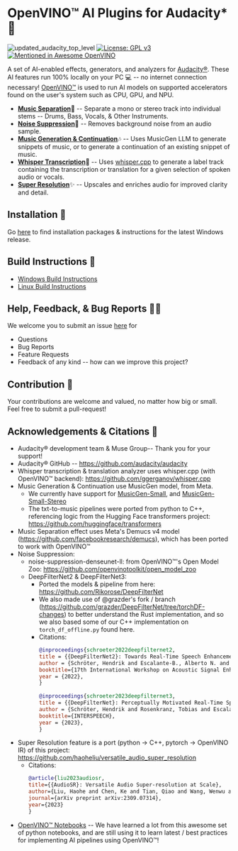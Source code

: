 # OpenVINO™ AI Plugins for Audacity* :metal:
![updated_audacity_top_level](https://github.com/user-attachments/assets/f7c911db-fb98-43ff-972d-f66473b4c921)
[![License: GPL v3](https://img.shields.io/badge/License-GPL%20v3-blue.svg)](https://www.gnu.org/licenses/gpl-3.0) [![Mentioned in Awesome OpenVINO](https://awesome.re/mentioned-badge-flat.svg)](https://github.com/openvinotoolkit/awesome-openvino)

A set of AI-enabled effects, generators, and analyzers for [Audacity®](https://www.audacityteam.org/). These AI features run 100% locally on your PC :computer: -- no internet connection necessary! [OpenVINO™](https://github.com/openvinotoolkit/openvino) is used to run AI models on supported accelerators found on the user's system such as CPU, GPU, and NPU.

- [**Music Separation**](doc/feature_doc/music_separation/README.md):musical_note: -- Separate a mono or stereo track into individual stems -- Drums, Bass, Vocals, & Other Instruments. 
- [**Noise Suppression**](doc/feature_doc/noise_suppression/README.md):broom: -- Removes background noise from an audio sample.
- [**Music Generation & Continuation**](doc/feature_doc/music_generation/README.md):notes: -- Uses MusicGen LLM to generate snippets of music, or to generate a continuation of an existing snippet of music.
- [**Whisper Transcription**](doc/feature_doc/whisper_transcription/README.md):microphone: -- Uses [whisper.cpp](https://github.com/ggerganov/whisper.cpp) to generate a label track containing the transcription or translation for a given selection of spoken audio or vocals.
- [**Super Resolution**](doc/feature_doc/super_resolution/README.md):sparkles: -- Upscales and enriches audio for improved clarity and detail.

## Installation :floppy_disk: 
  Go [here](https://github.com/intel/openvino-plugins-ai-audacity/releases) to find installation packages & instructions for the latest Windows release. 

## Build Instructions :hammer:
  - [Windows Build Instructions](doc/build_doc/windows/README.md)  
  - [Linux Build Instructions](doc/build_doc/linux/README.md)

## Help, Feedback, & Bug Reports 🙋‍♂️
  We welcome you to submit an issue [here](https://github.com/intel/openvino-plugins-ai-audacity/issues) for
  * Questions
  * Bug Reports
  * Feature Requests
  * Feedback of any kind -- how can we improve this project?
    
## Contribution :handshake:
  Your contributions are welcome and valued, no matter how big or small. Feel free to submit a pull-request!

## Acknowledgements & Citations :pray:
* Audacity® development team & Muse Group-- Thank you for your support!  
* Audacity® GitHub -- https://github.com/audacity/audacity  
* Whisper transcription & translation analyzer uses whisper.cpp (with OpenVINO™ backend): https://github.com/ggerganov/whisper.cpp  
* Music Generation & Continuation use MusicGen model, from Meta.
  - We currently have support for [MusicGen-Small](https://huggingface.co/facebook/musicgen-small), and [MusicGen-Small-Stereo](https://huggingface.co/facebook/musicgen-stereo-small)
  - The txt-to-music pipelines were ported from python to C++, referencing logic from the Hugging Face transformers project: https://github.com/huggingface/transformers 
* Music Separation effect uses Meta's Demucs v4 model (https://github.com/facebookresearch/demucs), which has been ported to work with OpenVINO™
* Noise Suppression:
  * noise-suppression-denseunet-ll:  from OpenVINO™'s Open Model Zoo: https://github.com/openvinotoolkit/open_model_zoo   
  * DeepFilterNet2 & DeepFilterNet3:
    * Ported the models & pipeline from here: https://github.com/Rikorose/DeepFilterNet  
    * We also made use of @grazder's fork / branch (https://github.com/grazder/DeepFilterNet/tree/torchDF-changes) to better understand the Rust implementation, and so we also based some of our C++ implementation on ```torch_df_offline.py``` found here.  
    * Citations:
      ```bibtex
      @inproceedings{schroeter2022deepfilternet2,
      title = {{DeepFilterNet2}: Towards Real-Time Speech Enhancement on Embedded Devices for Full-Band Audio},
      author = {Schröter, Hendrik and Escalante-B., Alberto N. and Rosenkranz, Tobias and Maier, Andreas},
      booktitle={17th International Workshop on Acoustic Signal Enhancement (IWAENC 2022)},
      year = {2022},
      }
        
      @inproceedings{schroeter2023deepfilternet3,
      title = {{DeepFilterNet}: Perceptually Motivated Real-Time Speech Enhancement},
      author = {Schröter, Hendrik and Rosenkranz, Tobias and Escalante-B., Alberto N. and Maier, Andreas},
      booktitle={INTERSPEECH},
      year = {2023},
      }
      ```
* Super Resolution feature is a port (python -> C++, pytorch -> OpenVINO IR) of this project: https://github.com/haoheliu/versatile_audio_super_resolution
  * Citations:
    ```bibtex
    @article{liu2023audiosr,
    title={{AudioSR}: Versatile Audio Super-resolution at Scale},
    author={Liu, Haohe and Chen, Ke and Tian, Qiao and Wang, Wenwu and Plumbley, Mark D},
    journal={arXiv preprint arXiv:2309.07314},
    year={2023}
    }
    ```
* [OpenVINO™ Notebooks](https://github.com/openvinotoolkit/openvino_notebooks) -- We have learned a lot from this awesome set of python notebooks, and are still using it to learn latest / best practices for implementing AI pipelines using OpenVINO™!
  
